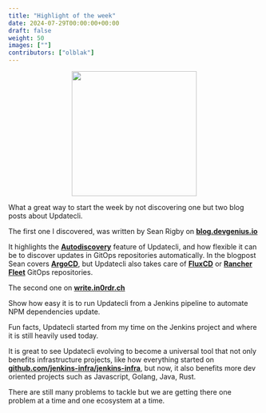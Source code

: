 ```yaml
---
title: "Highlight of the week"
date: 2024-07-29T00:00:00+00:00
draft: false
weight: 50
images: [""]
contributors: ["olblak"]
---
```


<p align="center">
  <img src="/images/gopher_coffee.png" width="250"/>
</p>

What a great way to start the week by not discovering one but two blog posts about Updatecli.

The first one I discovered, was written by Sean Rigby on **[blog.devgenius.io](https://blog.devgenius.io/automating-updates-of-third-party-kubernetes-services-with-updatecli-c1eab9c56948)**

It highlights the **[Autodiscovery](https://www.updatecli.io/docs/core/autodiscovery/)** feature of Updatecli, and how flexible it can be to discover updates in GitOps repositories automatically.
In the blogpost Sean covers **[ArgoCD](https://argo-cd.readthedocs.io/en/stable/)**, but Updatecli also takes care of **[FluxCD](https://fluxcd.io/)** or **[Rancher Fleet](https://fleet.rancher.io/)** GitOps repositories.


The second one on **[write.in0rdr.ch](https://write.in0rdr.ch/bump-npm-dependencies-with-updatecli)**

Show how easy it is to run Updatecli from a Jenkins pipeline to automate NPM dependencies update.

Fun facts, Updatecli started from my time on the Jenkins project and where it is still heavily used today.

It is great to see Updatecli evolving to become a universal tool that not only benefits infrastructure projects, like how everything started on **[github.com/jenkins-infra/jenkins-infra](https://github.com/jenkins-infra/jenkins-infra/tree/production/updatecli)**, but now, it also benefits more dev oriented projects such as Javascript, Golang, Java, Rust.

There are still many problems to tackle but we are getting there one problem at a time and one ecosystem at a time.


